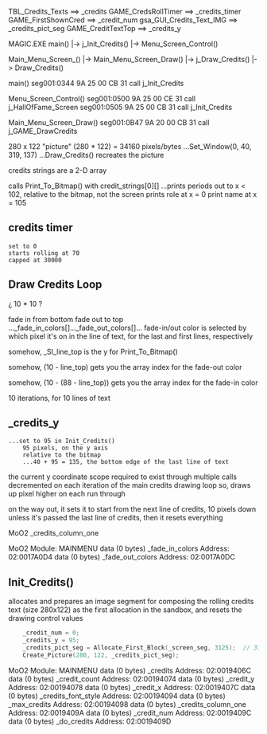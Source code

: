 

TBL_Credits_Texts  ==>  _credits
GAME_CredsRollTimer  ==>  _credits_timer
GAME_FirstShownCred  ==>  _credit_num
gsa_GUI_Credits_Text_IMG  ==>  _credits_pict_seg
GAME_CreditTextTop  ==>  _credits_y


MAGIC.EXE
main()
    |-> j_Init_Credits()
    |-> Menu_Screen_Control()

Main_Menu_Screen_()
    |-> Main_Menu_Screen_Draw()
        |-> j_Draw_Credits()
            |-> Draw_Credits()



main()
seg001:0344 9A 25 00 CB 31                                  call    j_Init_Credits

Menu_Screen_Control()
seg001:0500 9A 25 00 CE 31                                  call    j_HallOfFame_Screen
seg001:0505 9A 25 00 CB 31                                  call    j_Init_Credits

Main_Menu_Screen_Draw()
seg001:0B47 9A 20 00 CB 31                                  call    j_GAME_DrawCredits



280 x 122 "picture"
(280 * 122) = 34160 pixels/bytes
...Set_Window(0, 40, 319, 137)
...Draw_Credits() recreates the picture





credits strings are a 2-D array

calls Print_To_Bitmap() with credit_strings[0][]
...prints periods out to x < 102, relative to the bitmap, not the screen
prints role at x = 0
print name at x = 105



## credits timer
    set to 0
    starts rolling at 70
    capped at 30000

## Draw Credits Loop

¿ 10 * 10 ?

fade in from bottom
fade out to top
..._fade_in_colors[]..._fade_out_colors[]...
fade-in/out color is selected by which pixel it's on in the line of text, for the last and first lines, respectively


somehow, _SI_line_top is the y for Print_To_Bitmap()

somehow, (10 - line_top) gets you the array index for the fade-out color

somehow, (10 - (88 - line_top)) gets you the array index for the fade-in color


10 iterations, for 10 lines of text


## _credits_y
    ...set to 95 in Init_Credits()
        95 pixels, on the y axis
        relative to the bitmap
        ...40 + 95 = 135, the bottom edge of the last line of text
the current y coordinate
scope required to exist through multiple calls
decremented on each iteration of the main credits drawing loop
so, draws up pixel higher on each run through

on the way out, it sets it to start from the next line of credits, 10 pixels down
unless it's passed the last line of credits, then it resets everything


MoO2
_credits_column_one






MoO2
Module: MAINMENU
    data (0 bytes) _fade_in_colors
    Address: 02:0017A0D4
    data (0 bytes) _fade_out_colors
    Address: 02:0017A0DC












## Init_Credits()
allocates and prepares an image segment for composing
the rolling credits text (size 280x122) as the first
allocation in the sandbox, and resets the drawing
control values
```c
    _credit_num = 0;
    _credits_y = 95;
    _credits_pict_seg = Allocate_First_Block(_screen_seg, 3125);  // 3125 PR, 50000 B
    Create_Picture(280, 122, _credits_pict_seg);
```











MoO2
Module: MAINMENU
    data (0 bytes) _credits
    Address: 02:0019406C
    data (0 bytes) _credit_count
    Address: 02:00194074
    data (0 bytes) _credit_y
    Address: 02:00194078
    data (0 bytes) _credit_x
    Address: 02:0019407C
    data (0 bytes) _credits_font_style
    Address: 02:00194094
    data (0 bytes) _max_credits
    Address: 02:00194098
    data (0 bytes) _credits_column_one
    Address: 02:0019409A
    data (0 bytes) _credit_num
    Address: 02:0019409C
    data (0 bytes) _do_credits
    Address: 02:0019409D
